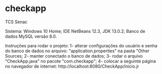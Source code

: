 # checkapp
TCS Senac

Sistema: 
Windows 10 Home; 
IDE NetBeans 12.3, JDK 13.0.2;
Banco de dados MySQL versão 8.0.

Instruções para rodar o projeto:
1- alterar configurações do usuário e senha do banco de dados no arquivo: "application.properties" na pasta "Other Sources;
2- manter conectado o banco de dados;
3- rodar o arquivo "CheckApp.java" no pacote "com.checkapp";
4- colocar a seguinte página no navegador de internet: http://localhost:8080/CheckApp/inicio.jr

